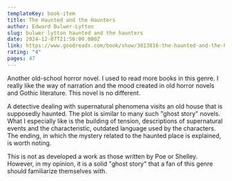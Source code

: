 ```yaml
---
templateKey: book-item
title: The Haunted and the Haunters
author: Edward Bulwer-Lytton
slug: bulwer lytton haunted and the haunters
date: 2024-12-07T21:56:00.000Z
link: https://www.goodreads.com/book/show/3013816-the-haunted-and-the-haunters
rating: "4"
pages: 47
---
```

Another old-school horror novel. I used to read more books in this genre. I really like the way of narration and the mood created in old horror novels and Gothic literature. This novel is no different.

A detective dealing with supernatural phenomena visits an old house that is supposedly haunted. The plot is similar to many such "ghost story" novels. What I especially like is the building of tension, descriptions of supernatural events and the characteristic, outdated language used by the characters. The ending, in which the mystery related to the haunted place is explained, is worth noting.

This is not as developed a work as those written by Poe or Shelley. However, in my opinion, it is a solid "ghost story" that a fan of this genre should familiarize themselves with.
